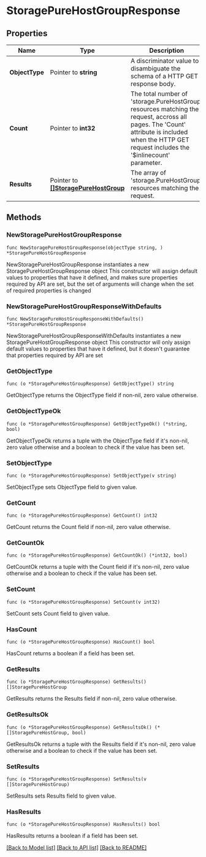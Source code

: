 # StoragePureHostGroupResponse

## Properties

Name | Type | Description | Notes
------------ | ------------- | ------------- | -------------
**ObjectType** | Pointer to **string** | A discriminator value to disambiguate the schema of a HTTP GET response body. | 
**Count** | Pointer to **int32** | The total number of &#39;storage.PureHostGroup&#39; resources matching the request, accross all pages. The &#39;Count&#39; attribute is included when the HTTP GET request includes the &#39;$inlinecount&#39; parameter. | [optional] 
**Results** | Pointer to [**[]StoragePureHostGroup**](storage.PureHostGroup.md) | The array of &#39;storage.PureHostGroup&#39; resources matching the request. | [optional] 

## Methods

### NewStoragePureHostGroupResponse

`func NewStoragePureHostGroupResponse(objectType string, ) *StoragePureHostGroupResponse`

NewStoragePureHostGroupResponse instantiates a new StoragePureHostGroupResponse object
This constructor will assign default values to properties that have it defined,
and makes sure properties required by API are set, but the set of arguments
will change when the set of required properties is changed

### NewStoragePureHostGroupResponseWithDefaults

`func NewStoragePureHostGroupResponseWithDefaults() *StoragePureHostGroupResponse`

NewStoragePureHostGroupResponseWithDefaults instantiates a new StoragePureHostGroupResponse object
This constructor will only assign default values to properties that have it defined,
but it doesn't guarantee that properties required by API are set

### GetObjectType

`func (o *StoragePureHostGroupResponse) GetObjectType() string`

GetObjectType returns the ObjectType field if non-nil, zero value otherwise.

### GetObjectTypeOk

`func (o *StoragePureHostGroupResponse) GetObjectTypeOk() (*string, bool)`

GetObjectTypeOk returns a tuple with the ObjectType field if it's non-nil, zero value otherwise
and a boolean to check if the value has been set.

### SetObjectType

`func (o *StoragePureHostGroupResponse) SetObjectType(v string)`

SetObjectType sets ObjectType field to given value.


### GetCount

`func (o *StoragePureHostGroupResponse) GetCount() int32`

GetCount returns the Count field if non-nil, zero value otherwise.

### GetCountOk

`func (o *StoragePureHostGroupResponse) GetCountOk() (*int32, bool)`

GetCountOk returns a tuple with the Count field if it's non-nil, zero value otherwise
and a boolean to check if the value has been set.

### SetCount

`func (o *StoragePureHostGroupResponse) SetCount(v int32)`

SetCount sets Count field to given value.

### HasCount

`func (o *StoragePureHostGroupResponse) HasCount() bool`

HasCount returns a boolean if a field has been set.

### GetResults

`func (o *StoragePureHostGroupResponse) GetResults() []StoragePureHostGroup`

GetResults returns the Results field if non-nil, zero value otherwise.

### GetResultsOk

`func (o *StoragePureHostGroupResponse) GetResultsOk() (*[]StoragePureHostGroup, bool)`

GetResultsOk returns a tuple with the Results field if it's non-nil, zero value otherwise
and a boolean to check if the value has been set.

### SetResults

`func (o *StoragePureHostGroupResponse) SetResults(v []StoragePureHostGroup)`

SetResults sets Results field to given value.

### HasResults

`func (o *StoragePureHostGroupResponse) HasResults() bool`

HasResults returns a boolean if a field has been set.


[[Back to Model list]](../README.md#documentation-for-models) [[Back to API list]](../README.md#documentation-for-api-endpoints) [[Back to README]](../README.md)


